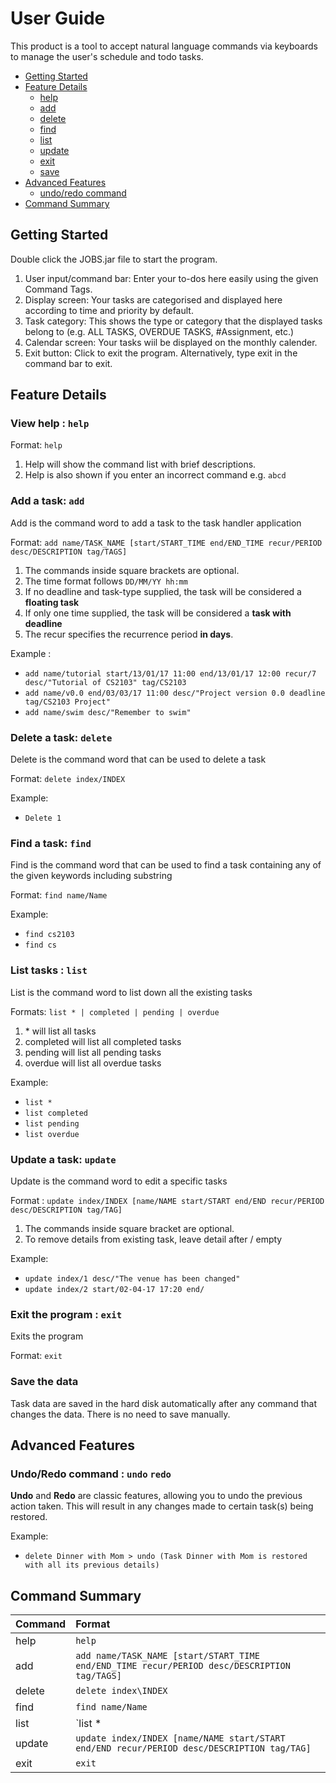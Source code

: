 # User Guide

This product is a tool to accept natural language commands via keyboards to manage the user's schedule and todo tasks.

* [Getting Started](#getting-started)
* [Feature Details](#feature-details)
	* [help](#view-help--help)
	* [add](#add-a-task-add)
	* [delete](#delete-a-task-delete)
	* [find](#find-a-task-find)
	* [list](#list-tasks--list)
	* [update](#update-a-task-update)
	* [exit](#exit-the-program--exit)
	* [save](#save-the-data)
* [Advanced Features](#advance-features)
	* [undo/redo command](#undo/redo-command)
* [Command Summary](#command-summary)



## Getting Started
Double click the JOBS.jar file to start the program.

1. User input/command bar: Enter your to-dos here easily using the given Command Tags.
2. Display screen: Your tasks are categorised and displayed here according to time and priority by default.
3. Task category: This shows the type or category that the displayed tasks belong to (e.g. ALL TASKS,
OVERDUE TASKS, #Assignment, etc.)
6. Calendar screen: Your tasks wiil be displayed on the monthly calender.
7. Exit button: Click to exit the program. Alternatively, type exit in the command bar to exit.

## Feature Details

### View help : `help`
Format: `help`

1. Help will show the command list with brief descriptions.
2. Help is also shown if you enter an incorrect command e.g. `abcd`

### Add a task: `add`
Add is the command word to add a task to the task handler application

Format: `add name/TASK_NAME [start/START_TIME end/END_TIME recur/PERIOD desc/DESCRIPTION tag/TAGS]`

1. The commands inside square brackets are optional.
2. The time format follows `DD/MM/YY hh:mm`
3. If no deadline and task-type supplied, the task will be considered a **floating task**
4. If only one time supplied, the task will be considered a **task with deadline**
5. The recur specifies the recurrence period **in days**.

Example :
* `add name/tutorial start/13/01/17 11:00 end/13/01/17 12:00 recur/7 desc/"Tutorial of CS2103" tag/CS2103`
* `add name/v0.0 end/03/03/17 11:00 desc/"Project version 0.0 deadline tag/CS2103 Project"`
* `add name/swim desc/"Remember to swim"`

### Delete a task: `delete`
Delete is the command word that can be used to delete a task

Format: `delete index/INDEX`

Example:
* `Delete 1`

### Find a task: `find`
Find is the command word that can be used to find a task containing any of the given keywords including substring

Format: `find name/Name`

Example:
* `find cs2103`
* `find cs`

### List tasks : `list`
List is the command word to list down all the existing tasks

Formats: `list * | completed | pending | overdue`
1. \* will list all tasks
2. completed will list all completed tasks
3. pending will list all pending tasks
4. overdue will list all overdue tasks

Example:
* `list *`
* `list completed`
* `list pending`
* `list overdue`

### Update a task: `update`
Update is the command word to edit a specific tasks

Format : `update index/INDEX [name/NAME start/START end/END recur/PERIOD desc/DESCRIPTION tag/TAG]`
1. The commands inside square bracket are optional.
2. To remove details from existing task, leave detail after / empty

Example:
* `update index/1 desc/"The venue has been changed"`
* `update index/2 start/02-04-17 17:20 end/`

### Exit the program : `exit`
Exits the program

Format: `exit`  

### Save the data 
Task data are saved in the hard disk automatically after any command that changes the data. There is no need to save manually.

## Advanced Features

### Undo/Redo command : `undo` `redo`
**Undo** and **Redo** are classic features, allowing you to undo the previous action taken. This will result in any changes made to certain task(s) being restored.

Example:
* `delete Dinner with Mom > undo (Task Dinner with Mom is restored with all its previous details)`

## Command Summary
Command | Format  
-------- | :--------
help | `help`
add | `add name/TASK_NAME [start/START_TIME end/END_TIME recur/PERIOD desc/DESCRIPTION tag/TAGS]`
delete | `delete index\INDEX`
find | `find name/Name`
list | `list * | completed | pending | overdue`
update | `update index/INDEX [name/NAME start/START	end/END	recur/PERIOD desc/DESCRIPTION tag/TAG]`
exit | `exit`

